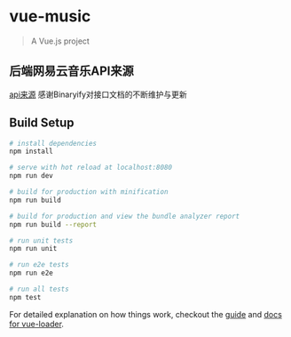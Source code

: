# vue-music

> A Vue.js project
## 后端网易云音乐API来源
[api来源](https://github.com/Binaryify/NeteaseCloudMusicApi)
感谢Binaryify对接口文档的不断维护与更新
## Build Setup

``` bash
# install dependencies
npm install

# serve with hot reload at localhost:8080
npm run dev

# build for production with minification
npm run build

# build for production and view the bundle analyzer report
npm run build --report

# run unit tests
npm run unit

# run e2e tests
npm run e2e

# run all tests
npm test
```

For detailed explanation on how things work, checkout the [guide](http://vuejs-templates.github.io/webpack/) and [docs for vue-loader](http://vuejs.github.io/vue-loader).
